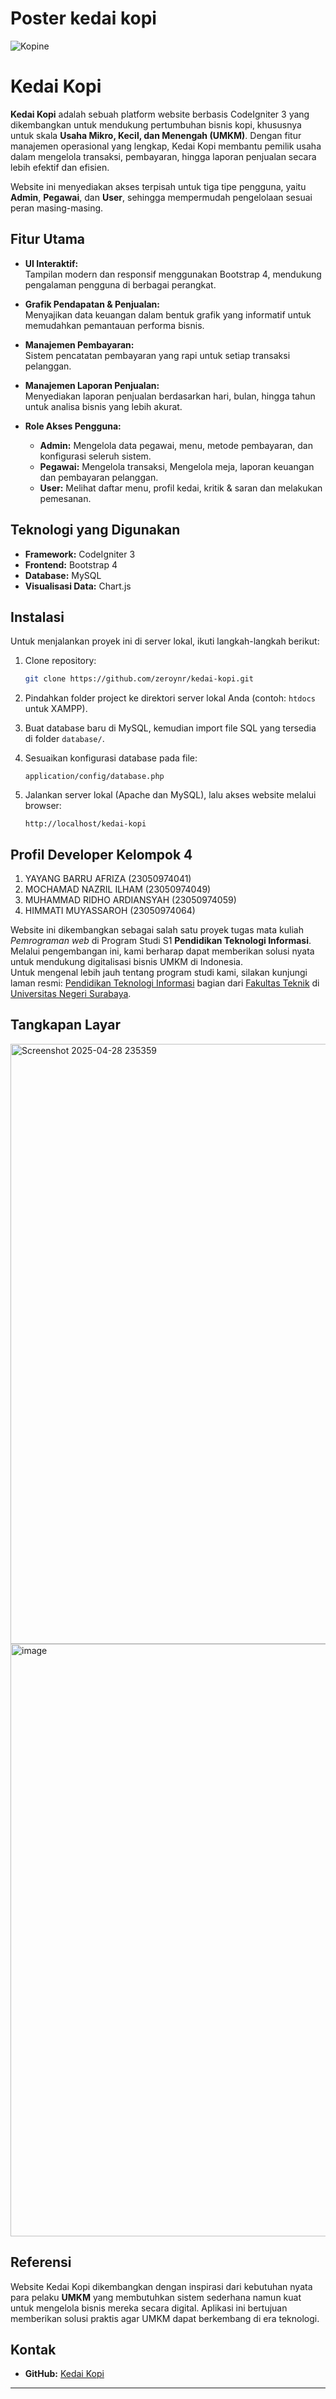 # Poster kedai kopi
![Kopine](https://github.com/user-attachments/assets/4cbc4c93-b0e3-48c1-9977-231d6fc17555)
# Kedai Kopi

**Kedai Kopi** adalah sebuah platform website berbasis CodeIgniter 3 yang dikembangkan untuk mendukung pertumbuhan bisnis kopi, khususnya untuk skala **Usaha Mikro, Kecil, dan Menengah (UMKM)**. Dengan fitur manajemen operasional yang lengkap, Kedai Kopi membantu pemilik usaha dalam mengelola transaksi, pembayaran, hingga laporan penjualan secara lebih efektif dan efisien.

Website ini menyediakan akses terpisah untuk tiga tipe pengguna, yaitu **Admin**, **Pegawai**, dan **User**, sehingga mempermudah pengelolaan sesuai peran masing-masing.

## Fitur Utama

- **UI Interaktif:**  
  Tampilan modern dan responsif menggunakan Bootstrap 4, mendukung pengalaman pengguna di berbagai perangkat.

- **Grafik Pendapatan & Penjualan:**  
  Menyajikan data keuangan dalam bentuk grafik yang informatif untuk memudahkan pemantauan performa bisnis.

- **Manajemen Pembayaran:**  
  Sistem pencatatan pembayaran yang rapi untuk setiap transaksi pelanggan.

- **Manajemen Laporan Penjualan:**  
  Menyediakan laporan penjualan berdasarkan hari, bulan, hingga tahun untuk analisa bisnis yang lebih akurat.

- **Role Akses Pengguna:**
  - **Admin:** Mengelola data pegawai, menu, metode pembayaran, dan konfigurasi seleruh sistem.
  - **Pegawai:** Mengelola transaksi, Mengelola meja, laporan keuangan dan pembayaran pelanggan.
  - **User:** Melihat daftar menu, profil kedai, kritik & saran dan melakukan pemesanan.

## Teknologi yang Digunakan

- **Framework:** CodeIgniter 3
- **Frontend:** Bootstrap 4
- **Database:** MySQL
- **Visualisasi Data:** Chart.js

## Instalasi

Untuk menjalankan proyek ini di server lokal, ikuti langkah-langkah berikut:

1. Clone repository:
   ```bash
   git clone https://github.com/zeroynr/kedai-kopi.git
   ```

2. Pindahkan folder project ke direktori server lokal Anda (contoh: `htdocs` untuk XAMPP).

3. Buat database baru di MySQL, kemudian import file SQL yang tersedia di folder `database/`.

4. Sesuaikan konfigurasi database pada file:
   ```
   application/config/database.php
   ```

5. Jalankan server lokal (Apache dan MySQL), lalu akses website melalui browser:
   ```
   http://localhost/kedai-kopi
   ```

## Profil Developer Kelompok 4

1. YAYANG BARRU AFRIZA	      (23050974041)
2. MOCHAMAD NAZRIL ILHAM	    (23050974049)
3. MUHAMMAD RIDHO ARDIANSYAH	(23050974059)
4. HIMMATI MUYASSAROH         (23050974064)

Website ini dikembangkan sebagai salah satu proyek tugas mata kuliah *Pemrograman web* di Program Studi S1 **Pendidikan Teknologi Informasi**.  
Melalui pengembangan ini, kami berharap dapat memberikan solusi nyata untuk mendukung digitalisasi bisnis UMKM di Indonesia.  
Untuk mengenal lebih jauh tentang program studi kami, silakan kunjungi laman resmi: [Pendidikan Teknologi Informasi](https://pendidikan-ti.ft.unesa.ac.id/) bagian dari 
[Fakultas Teknik](https://ft.unesa.ac.id/) di [Universitas Negeri Surabaya](https://unesa.ac.id/).



## Tangkapan Layar
<img width="960" alt="Screenshot 2025-04-28 235359" src="https://github.com/user-attachments/assets/cca4af22-ec56-4437-a34d-c17ace958000" />
<img width="948" alt="image" src="https://github.com/user-attachments/assets/3312f60a-a55d-455e-af7b-f61e275bacfa" />

## Referensi

Website Kedai Kopi dikembangkan dengan inspirasi dari kebutuhan nyata para pelaku **UMKM** yang membutuhkan sistem sederhana namun kuat untuk mengelola bisnis mereka secara digital. Aplikasi ini bertujuan memberikan solusi praktis agar UMKM dapat berkembang di era teknologi.

## Kontak

- **GitHub:** [Kedai Kopi](https://github.com/zeroynr/kedai-kopi)

---
